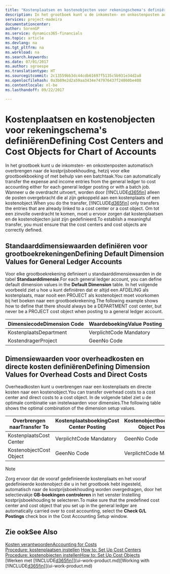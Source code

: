 ```yaml
---
title: "Kostenplaatsen en kostenobjecten voor rekeningschema's definiëren | Microsoft Docs"
description: In het grootboek kunt u de inkomsten- en onkostenposten automatisch overbrengen naar de kostprijsboekhouding, hetzij voor elke grootboekboeking of met behulp van een batchtaak. Wanneer u de overdracht uitvoert, worden alleen de posten overgebracht die al zijn gekoppeld aan een kostenplaats of een kostenobject. Om tot een zinvolle overdracht te komen, moet u ervoor zorgen dat kostenplaatsen en de kostenobjecten juist zijn gedefinieerd.
services: project-madeira
documentationcenter: 
author: SorenGP
ms.service: dynamics365-financials
ms.topic: article
ms.devlang: na
ms.tgt_pltfrm: na
ms.workload: na
ms.search.keywords: 
ms.date: 07/01/2017
ms.author: sgroespe
ms.translationtype: HT
ms.sourcegitcommit: 2c13559bb3dc44cdb61697f5135c5b931e34d2a8
ms.openlocfilehash: 0a3b89e2d2a59aa3434e747976437f24860be408
ms.contentlocale: nl-be
ms.lasthandoff: 09/22/2017

---
```

# <a name="defining-cost-centers-and-cost-objects-for-chart-of-accounts"></a><span data-ttu-id="48c61-105">Kostenplaatsen en kostenobjecten voor rekeningschema's definiëren</span><span class="sxs-lookup"><span data-stu-id="48c61-105">Defining Cost Centers and Cost Objects for Chart of Accounts</span></span>
<span data-ttu-id="48c61-106">In het grootboek kunt u de inkomsten- en onkostenposten automatisch overbrengen naar de kostprijsboekhouding, hetzij voor elke grootboekboeking of met behulp van een batchtaak.</span><span class="sxs-lookup"><span data-stu-id="48c61-106">You can automatically transfer the expense and income entries from the general ledger to cost accounting either for each general ledger posting or with a batch job.</span></span> <span data-ttu-id="48c61-107">Wanneer u de overdracht uitvoert, worden door [!INCLUDE[d365fin](includes/d365fin_md.md)] alleen de posten overgebracht die al zijn gekoppeld aan een kostenplaats of een kostenobject.</span><span class="sxs-lookup"><span data-stu-id="48c61-107">When you do the transfer, [!INCLUDE[d365fin](includes/d365fin_md.md)] only transfers the entries that are already linked to a cost center or a cost object.</span></span> <span data-ttu-id="48c61-108">Om tot een zinvolle overdracht te komen, moet u ervoor zorgen dat kostenplaatsen en de kostenobjecten juist zijn gedefinieerd.</span><span class="sxs-lookup"><span data-stu-id="48c61-108">To establish a meaningful transfer, you must ensure that the cost centers and cost objects are correctly defined.</span></span>  

## <a name="defining-default-dimension-values-for-general-ledger-accounts"></a><span data-ttu-id="48c61-109">Standaarddimensiewaarden definiëren voor grootboekrekeningen</span><span class="sxs-lookup"><span data-stu-id="48c61-109">Defining Default Dimension Values for General Ledger Accounts</span></span>  
<span data-ttu-id="48c61-110">Voor elke grootboekrekening definieert u standaarddimensiewaarden in de tabel **Standaarddimensie**.</span><span class="sxs-lookup"><span data-stu-id="48c61-110">For each general ledger account, you can define default dimension values in the **Default Dimension** table.</span></span> <span data-ttu-id="48c61-111">In het volgende voorbeeld ziet u hoe u kunt definiëren dat er altijd een AFDELING als kostenplaats, maar nooit een PROJECT als kostenobject moet voorkomen bij het boeken naar een grootboekrekening.</span><span class="sxs-lookup"><span data-stu-id="48c61-111">The following example shows how to define that there should always be a DEPARTMENT cost center, but never be a PROJECT cost object when posting to a general ledger account.</span></span>  

|<span data-ttu-id="48c61-112">**Dimensiecode**</span><span class="sxs-lookup"><span data-stu-id="48c61-112">**Dimension Code**</span></span>|<span data-ttu-id="48c61-113">**Waardeboeking**</span><span class="sxs-lookup"><span data-stu-id="48c61-113">**Value Posting**</span></span>|  
|------------------------------------------|-----------------------------------------|  
|<span data-ttu-id="48c61-114">Kostenplaats</span><span class="sxs-lookup"><span data-stu-id="48c61-114">Department</span></span>|<span data-ttu-id="48c61-115">Verplicht</span><span class="sxs-lookup"><span data-stu-id="48c61-115">Code Mandatory</span></span>|  
|<span data-ttu-id="48c61-116">Kostendrager</span><span class="sxs-lookup"><span data-stu-id="48c61-116">Project</span></span>|<span data-ttu-id="48c61-117">Geen</span><span class="sxs-lookup"><span data-stu-id="48c61-117">No Code</span></span>|  

## <a name="defining-dimension-values-for-overhead-costs-and-direct-costs"></a><span data-ttu-id="48c61-118">Dimensiewaarden voor overheadkosten en directe kosten definiëren</span><span class="sxs-lookup"><span data-stu-id="48c61-118">Defining Dimension Values for Overhead Costs and Direct Costs</span></span>  
 <span data-ttu-id="48c61-119">Overheadkosten kunt u overbrengen naar een kostenplaats en directe kosten naar een kostenobject.</span><span class="sxs-lookup"><span data-stu-id="48c61-119">You can transfer overhead costs to a cost center and direct costs to a cost object.</span></span> <span data-ttu-id="48c61-120">In de volgende tabel ziet u de optimale combinatie van instelwaarden voor dimensies.</span><span class="sxs-lookup"><span data-stu-id="48c61-120">The following table shows the optimal combination of the dimension setup values.</span></span>  

|<span data-ttu-id="48c61-121">Overbrengen naar</span><span class="sxs-lookup"><span data-stu-id="48c61-121">Transfer To</span></span>|<span data-ttu-id="48c61-122">Kostenplaatsboeking</span><span class="sxs-lookup"><span data-stu-id="48c61-122">Cost Center Posting</span></span>|<span data-ttu-id="48c61-123">Kostenobjectboeking</span><span class="sxs-lookup"><span data-stu-id="48c61-123">Cost Object Posting</span></span>|  
|-----------------|-------------------------|-------------------------|  
|<span data-ttu-id="48c61-124">Kostenplaats</span><span class="sxs-lookup"><span data-stu-id="48c61-124">Cost Center</span></span>|<span data-ttu-id="48c61-125">Verplicht</span><span class="sxs-lookup"><span data-stu-id="48c61-125">Code Mandatory</span></span>|<span data-ttu-id="48c61-126">Geen</span><span class="sxs-lookup"><span data-stu-id="48c61-126">No Code</span></span>|  
|<span data-ttu-id="48c61-127">Kostenobject</span><span class="sxs-lookup"><span data-stu-id="48c61-127">Cost Object</span></span>|<span data-ttu-id="48c61-128">Geen</span><span class="sxs-lookup"><span data-stu-id="48c61-128">No Code</span></span>|<span data-ttu-id="48c61-129">Verplicht</span><span class="sxs-lookup"><span data-stu-id="48c61-129">Code Mandatory</span></span>|  

> [!NOTE]  
>  <span data-ttu-id="48c61-130">Zorg ervoor dat de vooraf gedefinieerde kostenplaats en het vooraf gedefinieerde kostenobject die u in het grootboek hebt ingesteld, automatisch naar de kostprijsboekhouding worden overgedragen, door het selectievakje **GB-boekingen controleren** in het venster Instelling kostprijsboekhouding te selecteren.</span><span class="sxs-lookup"><span data-stu-id="48c61-130">To make sure that the predefined cost center and cost object that you set up in the general ledger are automatically carried over to cost accounting, select the **Check G/L Postings** check box in the Cost Accounting Setup window.</span></span>  

## <a name="see-also"></a><span data-ttu-id="48c61-131">Zie ook</span><span class="sxs-lookup"><span data-stu-id="48c61-131">See Also</span></span>  
[<span data-ttu-id="48c61-132">Kosten verantwoorden</span><span class="sxs-lookup"><span data-stu-id="48c61-132">Accounting for Costs</span></span>](finance-manage-cost-accounting.md)  
<span data-ttu-id="48c61-133">[Procedure: kostenplaatsen instellen](finance-how-to-set-up-cost-centers.md) </span><span class="sxs-lookup"><span data-stu-id="48c61-133">[How to: Set Up Cost Centers](finance-how-to-set-up-cost-centers.md) </span></span>  
[<span data-ttu-id="48c61-134">Procedure: kostenobjecten instellen</span><span class="sxs-lookup"><span data-stu-id="48c61-134">How to: Set Up Cost Objects</span></span>](finance-how-to-set-up-cost-objects.md)  
<span data-ttu-id="48c61-135">[Werken met [!INCLUDE[d365fin](includes/d365fin_md.md)]](ui-work-product.md)</span><span class="sxs-lookup"><span data-stu-id="48c61-135">[Working with [!INCLUDE[d365fin](includes/d365fin_md.md)]](ui-work-product.md)</span></span>

